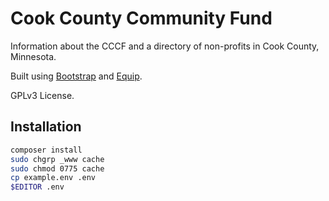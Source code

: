 # Cook County Community Fund

Information about the CCCF and a directory of non-profits in Cook County, Minnesota.

Built using [Bootstrap](http://getbootstrap.com/) and [Equip](http://equip.github.io/).

GPLv3 License.


## Installation

```sh
composer install
sudo chgrp _www cache
sudo chmod 0775 cache
cp example.env .env
$EDITOR .env
```
